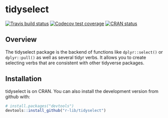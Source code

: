 # tidyselect

<!-- badges: start -->
[![Travis build status](https://travis-ci.org/r-lib/tidyselect.svg?branch=master)](https://travis-ci.org/r-lib/tidyselect)
[![Codecov test coverage](https://codecov.io/gh/r-lib/tidyselect/branch/master/graph/badge.svg)](https://codecov.io/gh/r-lib/tidyselect?branch=master)
[![CRAN status](https://www.r-pkg.org/badges/version/tidyselect)](https://cran.r-project.org/package=tidyselect)
<!-- badges: end -->


## Overview

The tidyselect package is the backend of functions like `dplyr::select()`
or `dplyr::pull()` as well as several tidyr verbs. It allows you to
create selecting verbs that are consistent with other tidyverse packages.


## Installation

tidyselect is on CRAN. You can also install the development version
from github with:

```r
# install.packages("devtools")
devtools::install_github("r-lib/tidyselect")
```
